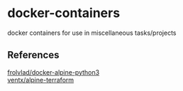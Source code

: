 # docker-containers
docker containers for use in miscellaneous tasks/projects


## References
[frolvlad/docker-alpine-python3](https://github.com/Docker-Hub-frolvlad/docker-alpine-python3/blob/master/Dockerfile)  
[ventx/alpine-terraform](https://github.com/ventx/alpine-terraform/blob/master/Dockerfile)
